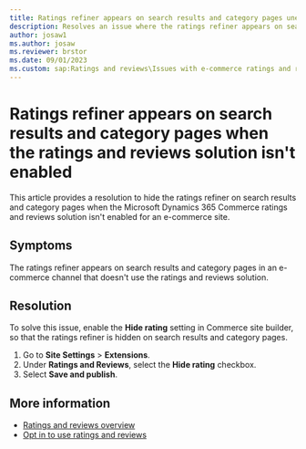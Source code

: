 ```yaml
---
title: Ratings refiner appears on search results and category pages unexpectedly
description: Resolves an issue where the ratings refiner appears on search results and category pages when the Microsoft Dynamics 365 Commerce ratings and reviews solution isn't enabled for an e-commerce site.
author: josaw1 
ms.author: josaw
ms.reviewer: brstor
ms.date: 09/01/2023
ms.custom: sap:Ratings and reviews\Issues with e-commerce ratings and reviews
---
```

# Ratings refiner appears on search results and category pages when the ratings and reviews solution isn't enabled

This article provides a resolution to hide the ratings refiner on search results and category pages when the Microsoft Dynamics 365 Commerce ratings and reviews solution isn't enabled for an e-commerce site.

## Symptoms

The ratings refiner appears on search results and category pages in an e-commerce channel that doesn't use the ratings and reviews solution.

## Resolution

To solve this issue, enable the **Hide rating** setting in Commerce site builder, so that the ratings refiner is hidden on search results and category pages.

1. Go to **Site Settings** > **Extensions**.
1. Under **Ratings and Reviews**, select the **Hide rating** checkbox.
1. Select **Save and publish**.

## More information

- [Ratings and reviews overview](/dynamics365/commerce/ratings-reviews-overview)
- [Opt in to use ratings and reviews](/dynamics365/commerce/opt-in-ratings-reviews)
